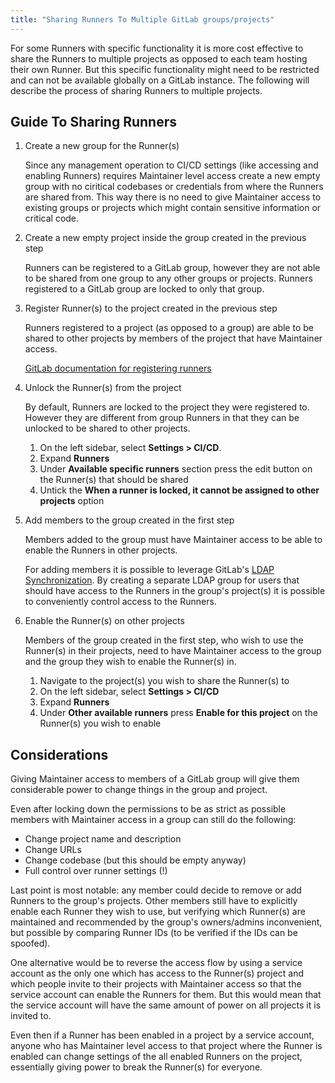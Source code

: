 ```yaml
---
title: "Sharing Runners To Multiple GitLab groups/projects"
---
```


For some Runners with specific functionality it is more cost effective to share the Runners to multiple projects as opposed to each team hosting their own Runner. But this specific functionality might need to be restricted and can not be available globally on a GitLab instance. The following will describe the process of sharing Runners to multiple projects.

## Guide To Sharing Runners

1. Create a new group for the Runner(s)

    Since any management operation to CI/CD settings (like accessing and enabling Runners) requires Maintainer level access create a new empty group with no ciritical codebases or credentials from where the Runners are shared from. This way there is no need to give Maintainer access to existing groups or projects which might contain sensitive information or critical code.

2. Create a new empty project inside the group created in the previous step

    Runners can be registered to a GitLab group, however they are not able to be shared from one group to any other groups or projects. Runners registered to a GitLab group are locked to only that group.

3. Register Runner(s) to the project created in the previous step

    Runners registered to a project (as opposed to a group) are able to be shared to other projects by members of the project that have Maintainer access.

    [GitLab documentation for registering runners](https://docs.gitlab.com/runner/register/)

4. Unlock the Runner(s) from the project

    By default, Runners are locked to the project they were registered to. However they are different from group Runners in that they can be unlocked to be shared to other projects.

    1. On the left sidebar, select **Settings > CI/CD**.
    2. Expand **Runners**
    3. Under **Available specific runners** section press the edit button on the Runner(s) that should be shared
    4. Untick the **When a runner is locked, it cannot be assigned to other projects** option

5. Add members to the group created in the first step

    Members added to the group must have Maintainer access to be able to enable the Runners in other projects.

    For adding members it is possible to leverage GitLab's [LDAP Synchronization](https://docs.gitlab.com/ee/administration/auth/ldap/ldap_synchronization.html). By creating a separate LDAP group for users that should have access to the Runners in the group's project(s) it is possible to conveniently control access to the Runners.

6. Enable the Runner(s) on other projects

    Members of the group created in the first step, who wish to use the Runner(s) in their projects, need to have Maintainer access to the group and the group they wish to enable the Runner(s) in.

    1. Navigate to the project(s) you wish to share the Runner(s) to
    2. On the left sidebar, select **Settings > CI/CD**
    3. Expand **Runners**
    4. Under **Other available runners** press **Enable for this project** on the Runner(s) you wish to enable

## Considerations

Giving Maintainer access to members of a GitLab group will give them considerable power to change things in the group and project.

Even after locking down the permissions to be as strict as possible members with Maintainer access in a group can still do the following:

- Change project name and description
- Change URLs
- Change codebase (but this should be empty anyway)
- Full control over runner settings (!)

Last point is most notable: any member could decide to remove or add Runners to the group's projects. Other members still have to explicitly enable each Runner they wish to use, but verifying which Runner(s) are maintained and recommended by the group's owners/admins inconvenient, but possible by comparing Runner IDs (to be verified if the IDs can be spoofed).

One alternative would be to reverse the access flow by using a service account as the only one which has access to the Runner(s) project and which people invite to their projects with Maintainer access so that the service account can enable the Runners for them. But this would mean that the service account will have the same amount of power on all projects it is invited to.

Even then if a Runner has been enabled in a project by a service account, anyone who has Maintainer level access to that project where the Runner is enabled can change settings of the all enabled Runners on the project, essentially giving power to break the Runner(s) for everyone.
